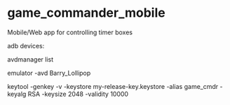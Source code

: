 # game_commander_mobile
Mobile/Web app for controlling timer boxes

adb devices:

avdmanager list

emulator -avd Barry_Lollipop



keytool -genkey -v -keystore my-release-key.keystore -alias game_cmdr -keyalg RSA -keysize 2048 -validity 10000


